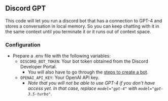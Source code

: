 ## Discord GPT

This code will let you run a discord bot that has a connection to GPT-4 and stores a conversation in local memory. So you can keep chatting with it in the same context until you terminate it or it runs out of context space. 

### Configuration
- Prepare a .env file with the following variables: 
    - `DISCORD_BOT_TOKEN`: Your bot token obtained from the Discord Developer Portal. 
        - You will also have to go through the [steps to create a bot](https://discordpy.readthedocs.io/en/stable/discord.html). 
    - `OPENAI_API_KEY`: Your OpenAI API key. 
        - _Note that you will not be able to use GPT-4 if you don't have access yet. In that case, replace `model="gpt-4"` with `model="gpt-3.5-turbo"`._